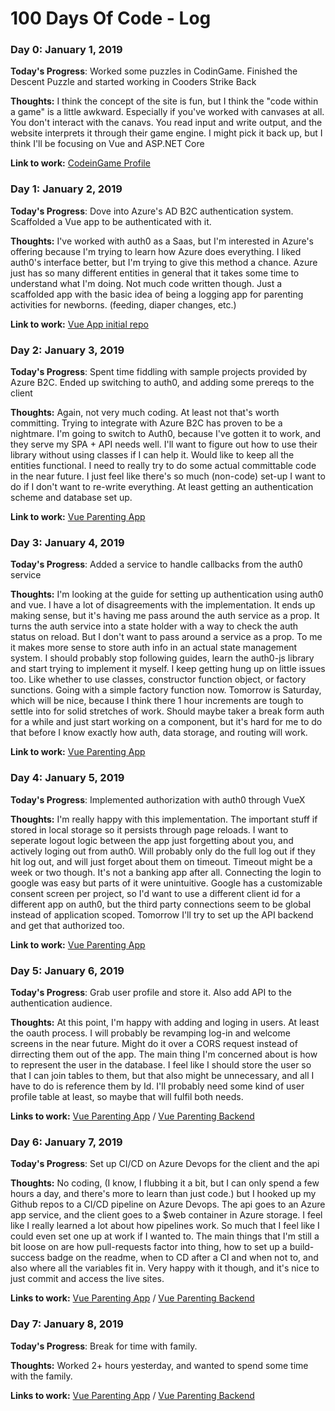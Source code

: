 # 100 Days Of Code - Log

### Day 0: January 1, 2019 

**Today's Progress**: Worked some puzzles in CodinGame. Finished the Descent Puzzle and started working in Cooders Strike Back

**Thoughts:** I think the concept of the site is fun, but I think the "code within a game" is a little awkward. Especially if you've worked with canvases at all. You don't interact with the canavs. You read input and write output, and the website interprets it through their game engine. I might pick it back up, but I think I'll be focusing on Vue and ASP.NET Core

**Link to work:** [CodeinGame Profile](https://www.codingame.com/profile/ca39e42ddf1ebb943c9a4199a73f3ef51269891)


### Day 1: January 2, 2019 

**Today's Progress**: Dove into Azure's AD B2C authentication system. Scaffolded a Vue app to be authenticated with it.

**Thoughts:** I've worked with auth0 as a Saas, but I'm interested in Azure's offering because I'm trying to learn how Azure does everything. I liked auth0's interface better, but I'm trying to give this method a chance. Azure just has so many different entities in general that it takes some time to understand what I'm doing. Not much code written though. Just a scaffolded app with the basic idea of being a logging app for parenting activities for newborns. (feeding, diaper changes, etc.)

**Link to work:** [Vue App initial repo](https://github.com/Basaingeal/parenting-app-client)

### Day 2: January 3, 2019 

**Today's Progress**: Spent time fiddling with sample projects provided by Azure B2C. Ended up switching to auth0, and adding some prereqs to the client

**Thoughts:** Again, not very much coding. At least not that's worth committing. Trying to integrate with Azure B2C has proven to be a nightmare. I'm going to switch to Auth0, because I've gotten it to work, and they serve my SPA + API needs well. I'll want to figure out how to use their library without using classes if I can help it. Would like to keep all the entities functional. I need to really try to do some actual committable code in the near future. I just feel like there's so much (non-code) set-up I want to do if I don't want to re-write everything. At least getting an authentication scheme and database set up.

**Link to work:** [Vue Parenting App](https://github.com/Basaingeal/parenting-app-client)

### Day 3: January 4, 2019 

**Today's Progress**: Added a service to handle callbacks from the auth0 service

**Thoughts:** I'm looking at the guide for setting up authentication using auth0 and vue. I have a lot of disagreements with the implementation. It ends up making sense, but it's having me pass around the auth service as a prop. It turns the auth service into a state holder with a way to check the auth status on reload. But I don't want to pass around a service as a prop. To me it makes more sense to store auth info in an actual state management system. I should probably stop following guides, learn the auth0-js library and start trying to implement it myself. I keep getting hung up on little issues too. Like whether to use classes, constructor function object, or factory sunctions. Going with a simple factory function now. Tomorrow is Saturday, which will be nice, because I think there 1 hour increments are tough to settle into for solid stretches of work. Should maybe taker a break form auth for a while and just start working on a component, but it's hard for me to do that before I know exactly how auth, data storage, and routing will work.

**Link to work:** [Vue Parenting App](https://github.com/Basaingeal/parenting-app-client)

### Day 4: January 5, 2019 

**Today's Progress**: Implemented authorization with auth0 through VueX

**Thoughts:** I'm really happy with this implementation. The important stuff if stored in local storage so it persists through page reloads. I want to seperate logout logic between the app just forgetting about you, and actively loging out from auth0. Will probably only do the full log out if they hit log out, and will just forget about them on timeout. Timeout might be a week or two though. It's not a banking app after all. Connecting the login to google was easy but parts of it were unintuitive. Google has a customizable consent screen per project, so I'd want to use a different client id for a different app on auth0, but the third party connections seem to be global instead of application scoped. Tomorrow I'll try to set up the API backend and get that authorized too.

**Link to work:** [Vue Parenting App](https://github.com/Basaingeal/parenting-app-client)

### Day 5: January 6, 2019 

**Today's Progress**: Grab user profile and store it. Also add API to the authentication audience.

**Thoughts:** At this point, I'm happy with adding and loging in users. At least the oauth process. I will probably be revamping log-in and welcome screens in the near future. Might do it over a CORS request instead of dirrecting them out of the app. The main thing I'm concerned about is how to represent the user in the database. I feel like I should store the user so that I can join tables to them, but that also might be unnecessary, and all I have to do is reference them by Id. I'll probably need some kind of user profile table at least, so maybe that will fulfil both needs.

**Links to work:** [Vue Parenting App](https://github.com/Basaingeal/parenting-app-client) / [Vue Parenting Backend](https://github.com/Basaingeal/parenting-app-api)

### Day 6: January 7, 2019 

**Today's Progress**: Set up CI/CD on Azure Devops for the client and the api

**Thoughts:** No coding, (I know, I flubbing it a bit, but I can only spend a few hours a day, and there's more to learn than just code.) but I hooked up my Github repos to a CI/CD pipeline on Azure Devops. The api goes to an Azure app service, and the client goes to a $web container in Azure storage. I feel like I really learned a lot about how pipelines work. So much that I feel like I could even set one up at work if I wanted to. The main things that I'm still a bit loose on are how pull-requests factor into thing, how to set up a build-success badge on the readme, when to CD after a CI and when not to, and also where all the variables fit in. Very happy with it though, and it's nice to just commit and access the live sites.

**Links to work:** [Vue Parenting App](https://github.com/Basaingeal/parenting-app-client) / [Vue Parenting Backend](https://github.com/Basaingeal/parenting-app-api)

### Day 7: January 8, 2019 

**Today's Progress**: Break for time with family.

**Thoughts:** Worked 2+ hours yesterday, and wanted to spend some time with the family.

**Links to work:** [Vue Parenting App](https://github.com/Basaingeal/parenting-app-client) / [Vue Parenting Backend](https://github.com/Basaingeal/parenting-app-api)